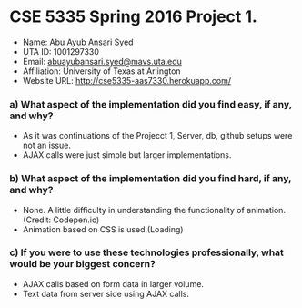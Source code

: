 # CSE 5335 Spring 2016 Project 1.
 - Name: Abu Ayub Ansari Syed
 - UTA ID: 1001297330
 - Email: abuayubansari.syed@mavs.uta.edu
 - Affiliation: University of Texas at Arlington
 - Website URL: http://cse5335-aas7330.herokuapp.com/

### a) What aspect of the implementation did you find easy, if any, and why?
 - As it was continuations of the Projecct 1, Server, db, github setups were not an issue.
 - AJAX calls were just simple but larger implementations.
### b) What aspect of the implementation did you find hard, if any, and why?
 - None. A little difficulty in understanding the functionality of animation.(Credit: Codepen.io)
 - Animation based on CSS is used.(Loading)
### c) If you were to use these technologies professionally, what would be your biggest concern?
 - AJAX calls based on form data in larger volume.
 - Text data from server side using AJAX calls.
